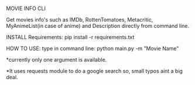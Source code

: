 MOVIE INFO CLI

Get movies info's such as IMDb, RottenTomatoes, Metacritic, MyAnimeList(in case of anime) and Description directly from
command line.

INSTALL Requirements: pip install -r requirements.txt

HOW TO USE:
type in command line:
python main.py -m "Movie Name"

*currently only one argument is available.

*It uses requests module to do a google search so, small typos aint a big deal.
